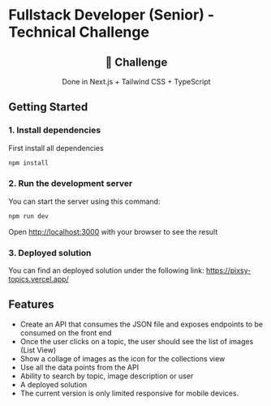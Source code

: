 # Fullstack Developer (Senior) - Technical Challenge

<div align="center">
  <h2>🔋 Challenge</h2>
  <p>Done in Next.js + Tailwind CSS + TypeScript</p>

</div>

## Getting Started

### 1. Install dependencies

First install all dependencies

```bash
npm install
```

### 2. Run the development server

You can start the server using this command:

```bash
npm run dev
```

Open [http://localhost:3000](http://localhost:3000) with your browser to see the result

### 3. Deployed solution

You can find an deployed solution under the following link: https://pixsy-topics.vercel.app/

## Features

- Create an API that consumes the JSON file and exposes endpoints to be consumed on the front end
- Once the user clicks on a topic, the user should see the list of images (List View)
- Show a collage of images as the icon for the collections view
- Use all the data points from the API
- Ability to search by topic, image description or user
- A deployed solution
- The current version is only limited responsive for mobile devices.
